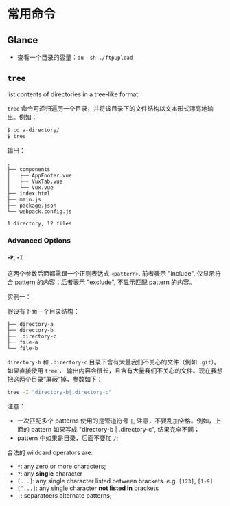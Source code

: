 # 常用命令

## Glance

- 查看一个目录的容量：`du -sh ./ftpupload`

## `tree`

list contents of directories in a tree-like format.

`tree` 命令可递归遍历一个目录，并将该目录下的文件结构以文本形式漂亮地输出。例如：

```bash
$ cd a-directory/
$ tree
```

输出：

```
.
├── components
│   ├── AppFooter.vue
│   ├── VuxTab.vue
│   └── Vux.vue
├── index.html
├── main.js
├── package.json
└── webpack.config.js

1 directory, 12 files
```

### Advanced Options

#### `-P`, `-I`

这两个参数后面都需跟一个正则表达式 `<pattern>`. 前者表示 "include", 仅显示符合 pattern 的内容；后者表示 "exclude", 不显示匹配 pattern 的内容。

实例一：

假设有下面一个目录结构：

```
├── directory-a
├── directory-b
├── .directory-c
├── file-a 
└── file-b
```

`directory-b` 和 `.directory-c` 目录下含有大量我们不关心的文件（例如 `.git`）。如果直接使用 `tree` ， 输出内容会很长，且含有大量我们不关心的文件。现在我想把这两个目录“屏蔽”掉，参数如下：

```bash
tree -I "directory-b|.directory-c"
```

注意：

- 一次匹配多个 patterns 使用的是管道符号 `|`, 注意，不要乱加空格。例如，上面的 pattern 如果写成 "directory-b | .directory-c", 结果完全不同；
- pattern 中如果是目录，后面不要加 `/`;

合法的 wildcard operators are:

- `*`: any zero or more characters;
- `?`: any **single** character
- `[...]`: any single character listed between brackets. e.g. `[123]`, `[1-9]`
- `[^...]`: any single character **not listed in** brackets
- `|`: separatoers alternate patterns;
